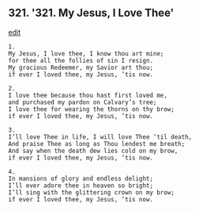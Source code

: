 
## 321.  '321. My Jesus, I Love Thee'
[edit](https://docs.google.com/document/d/18NNs9bL5d6REEC3U98HgQC4eJU1gFE8S/edit?mode=html)






    1.
    My Jesus, I love thee, I know thou art mine;
    for thee all the follies of sin I resign.
    My gracious Redeemer, my Savior art thou;
    if ever I loved thee, my Jesus, ’tis now.

    2.
    I love thee because thou hast first loved me,
    and purchased my pardon on Calvary’s tree;
    I love thee for wearing the thorns on thy brow;
    if ever I loved thee, my Jesus, ’tis now.

    3.
    I’ll love Thee in life, I will love Thee ’til death,
    And praise Thee as long as Thou lendest me breath;
    And say when the death dew lies cold on my brow,
    if ever I loved thee, my Jesus, ’tis now.

    4.
    In mansions of glory and endless delight;
    I’ll ever adore thee in heaven so bright;
    I’ll sing with the glittering crown on my brow;
    if ever I loved thee, my Jesus, ’tis now.
